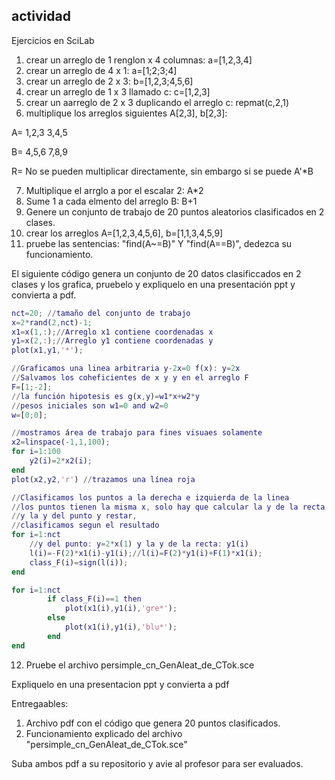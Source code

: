 ## actividad 

Ejercicios en SciLab

1. crear un arreglo de 1 renglon x 4 columnas: a=[1,2,3,4]
2. crear un arreglo de 4 x 1: a=[1;2;3;4]
3. crear un arreglo de 2 x 3: b=[1,2,3;4,5,6]
4. crear un arreglo de 1 x 3 llamado c: c=[1,2,3]
5. crear un aarreglo de 2 x 3 duplicando el arreglo c: repmat(c,2,1)
6. multiplique los arreglos siguientes A[2,3], b[2,3]:

A=
1,2,3
3,4,5

B=
4,5,6
7,8,9

R= No se pueden multiplicar directamente, sin embargo si se puede A'*B

7. Multiplique el arrglo a por el escalar 2: A*2
8. Sume 1 a cada elmento del arreglo B: B+1
9. Genere un conjunto de trabajo de 20 puntos aleatorios clasificados en 2 clases.
10. crear los arreglos A=[1,2,3,4,5,6], b=[1,1,3,4,5,9]
11. pruebe las sentencias: "find(A~=B)" Y "find(A==B)", dedezca su funcionamiento.

El siguiente código genera un conjunto de 20 datos clasificcados en 2 clases y los grafica, pruebelo y expliquelo en una presentación ppt y convierta a pdf. 
```m
nct=20; //tamaño del conjunto de trabajo
x=2*rand(2,nct)-1;
x1=x(1,:);//Arreglo x1 contiene coordenadas x
y1=x(2,:);//Arreglo y1 contiene coordenadas y
plot(x1,y1,'*');

//Graficamos una linea arbitraria y-2x=0 f(x): y=2x
//Salvamos los coheficientes de x y y en el arreglo F
F=[1;-2];
//la función hipotesis es g(x,y)=w1*x+w2*y 
//pesos iniciales son w1=0 and w2=0
w=[0;0];

//mostramos área de trabajo para fines visuaes solamente
x2=linspace(-1,1,100);
for i=1:100
    y2(i)=2*x2(i);
end
plot(x2,y2,'r') //trazamos una línea roja

//Clasificamos los puntos a la derecha e izquierda de la linea
//los puntos tienen la misma x, solo hay que calcular la y de la recta
//y la y del punto y restar,
//clasificamos segun el resultado
for i=1:nct
    //y del punto: y=2*x(1) y la y de la recta: y1(i)
    l(i)=-F(2)*x1(i)-y1(i);//l(i)=F(2)*y1(i)+F(1)*x1(i);
    class_F(i)=sign(l(i));  
end

for i=1:nct
        if class_F(i)==1 then
            plot(x1(i),y1(i),'gre*');
        else
            plot(x1(i),y1(i),'blu*');    
        end
end
```

12. Pruebe el archivo persimple_cn_GenAleat_de_CTok.sce

Expliquelo en una presentacion ppt y convierta a pdf

Entregaables:
1. Archivo pdf con el código que genera 20 puntos clasificados.
2. Funcionamiento explicado del archivo "persimple_cn_GenAleat_de_CTok.sce"

Suba ambos pdf a su repositorio y avie al profesor para ser evaluados.